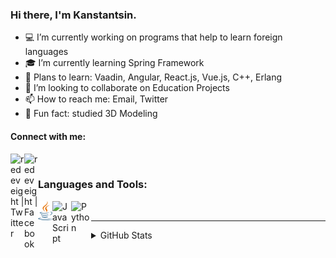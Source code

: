 ### Hi there, I'm Kanstantsin.

- 💻 I’m currently working on programs that help to learn foreign languages
- 🎓 I’m currently learning Spring Framework
- 🔗 Plans to learn: Vaadin, Angular, React.js, Vue.js, C++, Erlang
- 👥 I’m looking to collaborate on Education Projects
- 📫 How to reach me: Email, Twitter
- 🎱 Fun fact: studied 3D Modeling

#### Connect with me:

[<img align="left" alt="redeveight | Twitter" width="22px" src="https://cdn.jsdelivr.net/npm/simple-icons@v3/icons/twitter.svg" />][twitter]
[<img align="left" alt="redeveight | Facebook" width="22px" src="https://cdn.jsdelivr.net/npm/simple-icons@v3/icons/facebook.svg" />][facebook]
<br />

### Languages and Tools:

<img align="left" alt="Java" width="23px" src="https://raw.githubusercontent.com/gilbarbara/logos/master/logos/java.svg" />
<!--<img align="left" alt="Spring" width="121.5px" height="31px" src="https://raw.githubusercontent.com/gilbarbara/logos/master/logos/spring.svg" />-->
<img align="left" alt="JavaScript" width="30px" src="https://raw.githubusercontent.com/gilbarbara/logos/master/logos/javascript.svg" />
<!--<img align="left" alt="ReactJS" width="32px" src="https://raw.githubusercontent.com/gilbarbara/logos/master/logos/react.svg" />-->
<img align="left" alt="Python" width="32px" src="https://raw.githubusercontent.com/gilbarbara/logos/master/logos/python.svg" />
<br />

---

<details>
  <summary>GitHub Stats</summary>
  
  <img align="left" alt="redeveight's GitHub Stats" src="https://github-readme-stats.vercel.app/api/top-langs/?username=redeveight&layout=compact&hide_border=true&hide=css,html&langs_count=6" />

</details>

[twitter]: https://twitter.com/redeveight
[facebook]: https://www.facebook.com/redeveight
[linkedin]: https://www.linkedin.com/in/redeveight
